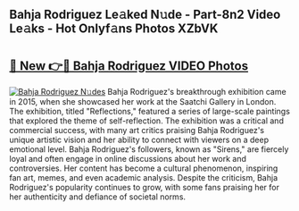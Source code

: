 ## Bahja Rodriguez Le𝚊ked N𝚞de - Part-8n2 Video Le𝚊ks - Hot Onlyf𝚊ns Photos XZbVK

# <h2><a href="http://ab24666.deff.icu/?id=Bahja+Rodriguez">🔗 New 👉🔴 Bahja Rodriguez VIDEO Photos</a></h2>

[![Bahja Rodriguez N𝚞des](https://i.imgur.com/rIISA9y.gif)](http://ab24666.deff.icu/?id=Bahja+Rodriguez)
Bahja Rodriguez's breakthrough exhibition came in 2015, when she showcased her work at the Saatchi Gallery in London. The exhibition, titled "Reflections," featured a series of large-scale paintings that explored the theme of self-reflection. The exhibition was a critical and commercial success, with many art critics praising Bahja Rodriguez's unique artistic vision and her ability to connect with viewers on a deep emotional level. Bahja Rodriguez's followers, known as "Sirens," are fiercely loyal and often engage in online discussions about her work and controversies. Her content has become a cultural phenomenon, inspiring fan art, memes, and even academic analysis. Despite the criticism, Bahja Rodriguez's popularity continues to grow, with some fans praising her for her authenticity and defiance of societal norms.
